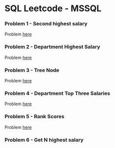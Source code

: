 # SQL Leetcode - MSSQL

### Problem 1 - Second highest salary
Problem [here](https://leetcode.com/problems/second-highest-salary/)

### Problem 2 - Department Highest Salary
Problem [here](https://leetcode.com/problems/department-highest-salary/)


### Problem 3 - Tree Node
Problem [here](https://leetcode.com/problems/tree-node/)

### Problem 4 - Department Top Three Salaries
Problem [here](https://leetcode.com/problems/department-top-three-salaries/)

### Problem 5 - Rank Scores
Problem [here](https://leetcode.com/problems/rank-scores/)

### Problem 6 - Get N highest salary